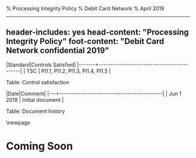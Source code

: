 % Processing Integrity Policy
% Debit Card Network
% April 2019

---
header-includes: yes
head-content: "Processing Integrity Policy"
foot-content: "Debit Card Network confidential 2019"
---

|Standard|Controls Satisfied|
|-------+--------------------------------------------|
| TSC | PI1.1, PI1.2, PI1.3, PI1.4, PI1.5 |

Table: Control satisfaction


|Date|Comment|
|---+--------------------------------------------|
| Jun 1 2018 | Initial document |

Table: Document history


\newpage


# Coming Soon

